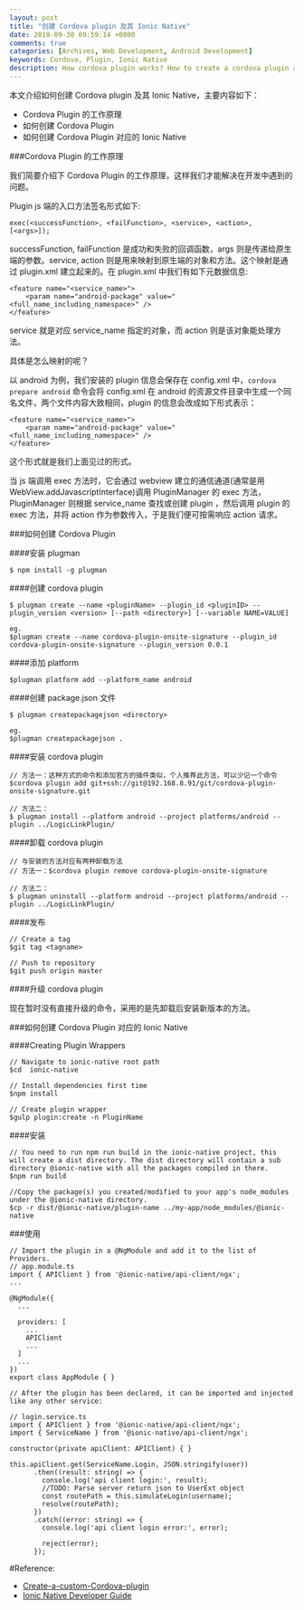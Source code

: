 ```yaml
---
layout: post
title: "创建 Cordova plugin 及其 Ionic Native"
date: 2019-09-30 09:59:14 +0800
comments: true
categories: [Archives, Web Development, Android Development]
keywords: Cordova, Plugin, Ionic Native
description: How cordova plugin works? How to create a cordova plugin and wrapper as Ionic Native?
---
```


本文介绍如何创建 Cordova plugin 及其 Ionic Native，主要内容如下：  

* Cordova Plugin 的工作原理
* 如何创建 Cordova Plugin
* 如何创建 Cordova Plugin 对应的 Ionic Native

###Cordova Plugin 的工作原理

我们简要介绍下 Cordova Plugin 的工作原理，这样我们才能解决在开发中遇到的问题。  

Plugin js 端的入口方法签名形式如下:

```
exec(<successFunction>, <failFunction>, <service>, <action>, [<args>]);
```

successFunction, failFunction 是成功和失败的回调函数，args 则是传递给原生端的参数。service, action 则是用来映射到原生端的对象和方法。这个映射是通过 plugin.xml 建立起来的。在 plugin.xml 中我们有如下元数据信息:

```
<feature name="<service_name>">
    <param name="android-package" value="<full_name_including_namespace>" />
</feature>
```

service 就是对应 service_name 指定的对象，而 action 则是该对象能处理方法。

具体是怎么映射的呢？

以 android 为例，我们安装的 plugin 信息会保存在 config.xml 中，`cordova prepare android` 命令会将 config.xml 在 android 的资源文件目录中生成一个同名文件，两个文件内容大致相同，plugin 的信息会改成如下形式表示：

```
<feature name="<service_name>">
    <param name="android-package" value="<full_name_including_namespace>" />
</feature>
```

这个形式就是我们上面见过的形式。  

当 js 端调用 exec 方法时，它会通过 webview 建立的通信通道(通常是用 WebView.addJavascriptInterface)调用 PluginManager 的 exec 方法，PluginManager 则根据 service_name 查找或创建 plugin ，然后调用 plugin 的 exec 方法，并将 action 作为参数传入，于是我们便可按需响应 action 请求。

###如何创建 Cordova Plugin

####安装 plugman

```
$ npm install -g plugman
```

####创建 cordova plugin

```
$ plugman create --name <pluginName> --plugin_id <pluginID> --plugin_version <version> [--path <directory>] [--variable NAME=VALUE]

eg.
$plugman create --name cordova-plugin-onsite-signature --plugin_id cordova-plugin-onsite-signature --plugin_version 0.0.1
```

####添加 platform

```
$plugman platform add --platform_name android
```

####创建 package.json 文件

```
$ plugman createpackagejson <directory>

eg.
$plugman createpackagejson .
```

####安装 cordova plugin

```
// 方法一：这种方式的命令和添加官方的插件类似，个人推荐此方法，可以少记一个命令
$cordova plugin add git+ssh://git@192.168.8.91/git/cordova-plugin-onsite-signature.git

// 方法二：
$ plugman install --platform android --project platforms/android --plugin ../LogicLinkPlugin/
```

####卸载 cordova plugin

```
// 与安装的方法对应有两种卸载方法
// 方法一：$cordova plugin remove cordova-plugin-onsite-signature

// 方法二：
$ plugman uninstall --platform android --project platforms/android --plugin ../LogicLinkPlugin/
```

####发布

```
// Create a tag
$git tag <tagname>

// Push to repository
$git push origin master
```

####升级 cordova plugin

现在暂时没有直接升级的命令，采用的是先卸载后安装新版本的方法。

###如何创建 Cordova Plugin 对应的 Ionic Native

####Creating Plugin Wrappers

```
// Navigate to ionic-native root path
$cd  ionic-native

// Install dependencies first time
$npm install

// Create plugin wrapper
$gulp plugin:create -n PluginName
```

####安装

```
// You need to run npm run build in the ionic-native project, this will create a dist directory. The dist directory will contain a sub directory @ionic-native with all the packages compiled in there.
$npm run build

//Copy the package(s) you created/modified to your app's node_modules under the @ionic-native directory.
$cp -r dist/@ionic-native/plugin-name ../my-app/node_modules/@ionic-native
```

###使用

```
// Import the plugin in a @NgModule and add it to the list of Providers. 
// app.module.ts
import { APIClient } from '@ionic-native/api-client/ngx';
...

@NgModule({
  ...

  providers: [
    ...
    APIClient
    ...
  ]
  ...
})
export class AppModule { }

// After the plugin has been declared, it can be imported and injected like any other service:

// login.service.ts
import { APIClient } from '@ionic-native/api-client/ngx';
import { ServiceName } from '@ionic-native/api-client/ngx';

constructor(private apiClient: APIClient) { }

this.apiClient.get(ServiceName.Login, JSON.stringify(user))
      .then((result: string) => {
        console.log('api client login:', result);
        //TODO: Parse server return json to UserExt object
        const routePath = this.simulateLogin(username);        
        resolve(routePath);
      })
      .catch((error: string) => {
        console.log('api client login error:', error);

        reject(error);
      });
```

#Reference:

* [Create-a-custom-Cordova-plugin](https://github.com/RootSoft/Create-a-custom-Cordova-plugin)  
* [Ionic Native Developer Guide](https://github.com/ionic-team/ionic-native/blob/master/DEVELOPER.md)  




